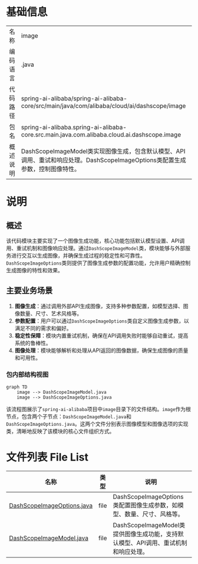 # 基础信息

|      |      |
|------|------|
| 名称 | image |
| 编码语言 | .java |
| 代码路径 | spring-ai-alibaba/spring-ai-alibaba-core/src/main/java/com/alibaba/cloud/ai/dashscope/image |
| 包名 | spring-ai-alibaba.spring-ai-alibaba-core.src.main.java.com.alibaba.cloud.ai.dashscope.image |
| 概述说明 | DashScopeImageModel类实现图像生成，包含默认模型、API调用、重试和响应处理。DashScopeImageOptions类配置生成参数，控制图像特性。 |

# 说明

## 概述
该代码模块主要实现了一个图像生成功能，核心功能包括默认模型设置、API调用、重试机制和图像响应处理。通过`DashScopeImageModel`类，模块能够与外部服务进行交互以生成图像，并确保生成过程的稳定性和可靠性。`DashScopeImageOptions`类则提供了图像生成参数的配置功能，允许用户精确控制生成图像的特性和效果。

## 主要业务场景
1. **图像生成**：通过调用外部API生成图像，支持多种参数配置，如模型选择、图像数量、尺寸、艺术风格等。
2. **参数配置**：用户可以通过`DashScopeImageOptions`类自定义图像生成参数，以满足不同的需求和偏好。
3. **稳定性保障**：模块内置重试机制，确保在API调用失败时能够自动重试，提高系统的鲁棒性。
4. **图像处理**：模块能够解析和处理从API返回的图像数据，确保生成图像的质量和可用性。


### 包内部结构视图

```mermaid
graph TD
    image --> DashScopeImageModel.java
    image --> DashScopeImageOptions.java
```

该流程图展示了`spring-ai-alibaba`项目中`image`目录下的文件结构。`image`作为根节点，包含两个子节点：`DashScopeImageModel.java`和`DashScopeImageOptions.java`。这两个文件分别表示图像模型和图像选项的实现类，清晰地反映了该模块的核心文件组织方式。

# 文件列表 File List

| 名称   | 类型  | 说明 |
|-------|------|-------------|
| [DashScopeImageOptions.java](DashScopeImageOptions.md) | file | DashScopeImageOptions类配置图像生成参数，如模型、数量、尺寸、风格等。 |
| [DashScopeImageModel.java](DashScopeImageModel.md) | file | DashScopeImageModel类提供图像生成功能，支持默认模型、API调用、重试机制和响应处理。 |


